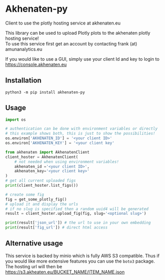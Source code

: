# Akhenaten-py

Client to use the plotly hosting service at akhenaten.eu

This library can be used to upload Plotly plots to the akhenaten plotly hosting service!  
To use this service first get an account by contacting frank (at) amunanalytics.eu

If you would like to use a GUI, simply use your client Id and key to login to https://console.akhenaten.eu

## Installation
`python3 -m pip install akhenaten-py`

## Usage
```python
import os

# authentication can be done with environment variables or directly
# this example shows both, this is just to show the possibilities!
os.environ['AKHENATEN_ID'] = '<your client ID>'
os.environ['AKHENATEN_KEY'] = '<your client key'

from akhenaten import AkhenatenClient
client_hoster = AkhenatenClient(
    # not needed when using environment variables!
    akhenaten_id ='<your client ID>',
    akhenaten_key='<your client key>'
)
# get all current uploaded figs
print(client_hoster.list_figs())

# create some fig
fig = get_some_plotly_fig()
# upload it and display the urls
# if no slug is specified then a random uuid4 will be generated
result = client_hoster.upload_fig(fig, slug='<optional slug>')

print(result['json_url']) # the url to use in your own embedding
print(result['fig_url']) # direct html access
```

## Alternative usage
This service is backed by minio which is fully AWS S3 compatible.
Thus if you would like more extensive features you can use the ```boto3``` package.  
The hosting url will then be https://s3.akheaten.eu/BUCKET_NAME/ITEM_NAME.json
